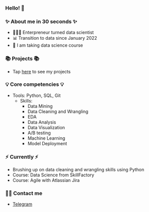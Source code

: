 ### Hello! 👋

### ✨ About me in 30 seconds ✨ 
* 👩🏻‍💻 Enterpreneur turned data scientist
* 📊 Transition to data since January 2022
* 📝 I am taking data science course

### 📚 Projects 📚

* Tap [here](https://github.com/ZhanarBaken/data_science_zhanar) to see my projects

### 💡 Core competencies 💡
- Tools: Python, SQL, Git
  - Skills:
    * Data Mining 
    * Data Cleaning and Wrangling
    * EDA
    * Data Analysis
    * Data Visualization
    * A/B testing
    * Machine Learning
    * Model Deployment

### ⚡️ Currently ⚡️
- Brushing up on data cleaning and wrangling skills using Python
- Course: Data Science from SkillFactory 
- Course: Agile with Atlassian Jira

### 🙌🏻 Contact me
- [Telegram](https://t.me/zhanar_bakenova)
